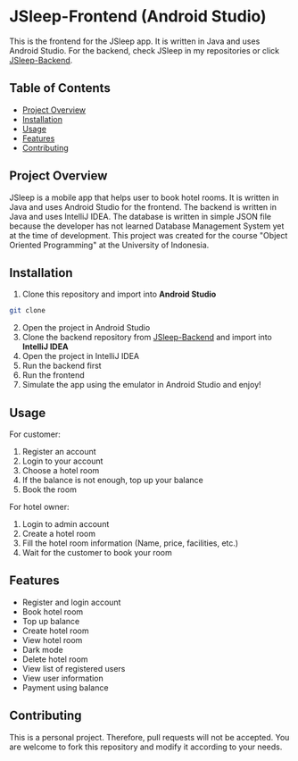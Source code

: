# JSleep-Frontend (Android Studio)

This is the frontend for the JSleep app. It is written in Java and uses Android Studio. For the backend, check JSleep in my repositories or click [JSleep-Backend](https://github.com/stefanagusto/JSleep).

## Table of Contents

- [Project Overview](#project-overview)
- [Installation](#installation)
- [Usage](#usage)
- [Features](#features)
- [Contributing](#contributing)

## Project Overview

JSleep is a mobile app that helps user to book hotel rooms. It is written in Java and uses Android Studio for the frontend. The backend is written in Java and uses IntelliJ IDEA. The database is written in simple JSON file because the developer has not learned Database Management System yet at the time of development. This project was created for the course "Object Oriented Programming" at the University of Indonesia.

## Installation

1. Clone this repository and import into **Android Studio**
```bash
git clone
```
2. Open the project in Android Studio
3. Clone the backend repository from [JSleep-Backend](https://github.com/stefanagusto/JSleep) and import into **IntelliJ IDEA**
4. Open the project in IntelliJ IDEA
5. Run the backend first
6. Run the frontend
7. Simulate the app using the emulator in Android Studio and enjoy!

## Usage

For customer:
1. Register an account
2. Login to your account
3. Choose a hotel room
4. If the balance is not enough, top up your balance
5. Book the room

For hotel owner:
1. Login to admin account
2. Create a hotel room
3. Fill the hotel room information (Name, price, facilities, etc.)
4. Wait for the customer to book your room

## Features

- Register and login account
- Book hotel room
- Top up balance
- Create hotel room
- View hotel room
- Dark mode
- Delete hotel room
- View list of registered users
- View user information
- Payment using balance

## Contributing

This is a personal project. Therefore, pull requests will not be accepted. You are welcome to fork this repository and modify it according to your needs.


